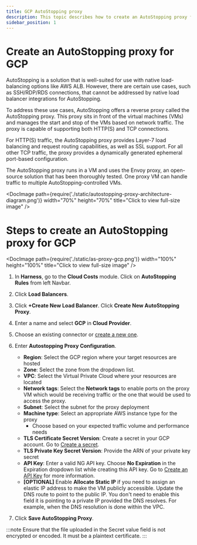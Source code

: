 ```yaml
---
title: GCP AutoStopping proxy 
description: This topic describes how to create an AutoStopping proxy for GCP.
sidebar_position: 1
---
```

# Create an AutoStopping proxy for GCP

AutoStopping is a solution that is well-suited for use with native load-balancing options like AWS ALB. However, there are certain use cases, such as SSH/RDP/RDS connections, that cannot be addressed by native load balancer integrations for AutoStopping.

To address these use cases, AutoStopping offers a reverse proxy called the AutoStopping proxy. This proxy sits in front of the virtual machines (VMs) and manages the start and stop of the VMs based on network traffic. The proxy is capable of supporting both HTTP(S) and TCP connections.

For HTTP(S) traffic, the AutoStopping proxy provides Layer-7 load balancing and request routing capabilities, as well as SSL support. For all other TCP traffic, the proxy provides a dynamically generated ephemeral port-based configuration.

The AutoStopping proxy runs in a VM and uses the Envoy proxy, an open-source solution that has been thoroughly tested. One proxy VM can handle traffic to multiple AutoStopping-controlled VMs.

<DocImage path={require('./static/autostopping-proxy-architecture-diagram.png')} width="70%" height="70%" title="Click to view full-size image" />

# Steps to create an AutoStopping proxy for GCP

<DocImage path={require('./static/as-proxy-gcp.png')} width="100%" height="100%" title="Click to view full-size image" />

1. In **Harness**, go to the **Cloud Costs** module. Click on **AutoStopping Rules** from left Navbar.
2. Click **Load Balancers**.
3. Click **+Create New Load Balancer**. Click **Create New AutoStopping Proxy**.
4. Enter a name and select **GCP** in **Cloud Provider**.
5. Choose an existing connector or [create a new one](/docs/cloud-cost-management/get-started/onboarding-guide/set-up-cost-visibility-for-gcp).
6. Enter **Autostopping Proxy Configuration**.
    - **Region**: Select the GCP region where your target resources are hosted
    - **Zone**: Select the zone from the dropdown list.
    - **VPC**: Select the Virtual Private Cloud where your resources are located
    - **Network tags**: Select the **Network tags** to enable ports on the proxy VM which would be receiving traffic or the one that would be used to access the proxy.
    - **Subnet**: Select the subnet for the proxy deployment
    - **Machine type**: Select an appropriate AWS instance type for the proxy
      - Choose based on your expected traffic volume and performance needs
    - **TLS Certificate Secret Version**: Create a secret in your GCP account. Go to [Create a secret](https://cloud.google.com/secret-manager/docs/creating-and-accessing-secrets). 
    - **TLS Private Key Secret Version**: Provide the ARN of your private key secret
    - **API Key**: Enter a valid NG API key. Choose **No Expiration** in the Expiration dropdown list while creating this API key. Go to [Create an API Key](/docs/platform/automation/api/api-quickstart) for more information.
    - **[OPTIONAL]** Enable **Allocate Static IP** if you need to assign an elastic IP address to make the VM publicly accessible. Update the DNS route to point to the public IP. You don't need to enable this field it is pointing to a private IP provided the DNS resolves. For example, when the DNS resolution is done within the VPC.

7. Click **Save AutoStopping Proxy**.

:::note
Ensure that the file uploaded in the Secret value field is not encrypted or encoded. It must be a plaintext certificate.
:::
